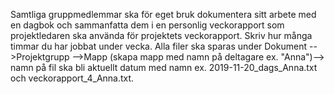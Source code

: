 Samtliga gruppmedlemmar ska för eget bruk dokumentera sitt arbete med en dagbok och sammanfatta dem i en personlig veckorapport som projektledaren ska använda för projektets veckorapport. Skriv hur många timmar du har jobbat under vecka. Alla filer ska sparas under Dokument -->Projektgrupp -->Mapp (skapa mapp med namn på deltagare ex. "Anna")--> namn på fil ska bli aktuellt datum med namn ex. 2019-11-20_dags_Anna.txt och veckorapport_4_Anna.txt.

